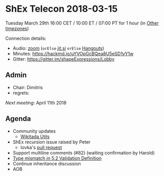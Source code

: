 # ShEx Telecon 2018-03-15

Tuesday March 29th 16:00 CET / 10:00 ET / 07:00 PT for 1 hour (in [Other timezones](https://www.timeanddate.com/worldclock/fixedtime.html?msg=ShEx+CG&iso=20180329T16&p1=195&ah=1))

Connection details:

* Audio: [zoom](https://zoom.us/j/441496948) (`orElse` [jit.si](https://meet.jit.si/ShEx) `orElse` [Hangouts](http://tinyurl.com/ShEx-hangouts))
* Minutes: https://hackmd.io/uYVOpGcBQea8U5eSD1vY1w
* Gitter: https://gitter.im/shapeExpressions/Lobby

## Admin

 * Chair: Dimitris
 * regrets: 

*Next meeting*: April 11th 2018

## Agenda
 * Community updates 
   * [Wikitada Utils](https://github.com/hsolbrig/PyShEx/blob/master/tests/utils/wikidata_utils.py)
 * ShEx recursion issue raised by Peter
   * Iovka's [pull request](https://github.com/shexSpec/spec/pull/19)
 * Support multiline comments (#82) (waiting confirmation by Harold)
 * [Type mismatch in 5.2 Validation Definition](https://github.com/shexSpec/shex/issues/80)
 * Continue inheritance discussion
 * AOB 

